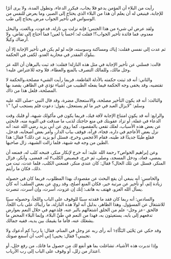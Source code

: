 
رأيت من البلاء أن المؤمن يدعو فلا يجاب، فيكرر الدعاء، وتطول المدة، ولا يرى أثرًا للإجابة، فينبغي له أن يعلم أن هذا من البلاء الذي يحتاج إلى الصبر، وما يعرض للنفس من الوسواس في تأخير الجواب مرض يحتاج إلى طب.

ولقد عرض لي شيء من هذا الجنس؛ فإنه نزلت بي نازلة، فدعوت، وبالغت، والبخل معدوم، فما فائدة تأخير الجواب؟! فقلت له: اخسأ يا لعين! فما أحتاج إلى تقاض، ولا أرضاك وكيلًا.

ثم عدت إلى نفسي فقلت: إياك ومساكنة وسوسته، فإنه لو لم يكن في تأخير الإجابة إلا أن يبلوك المقدر في محاربة العدو، لكفى في الحكمة.

 قالت: فسلني عن تأخير الإجابة في مثل هذه النازلة! فقلت: قد ثبت بالبرهان أن الله عز وجل مالك، وللمالك التصرف بالمنع والعطاء، فلا وجه للاعتراض عليه١.

والثاني: أنه قد ثبتت حكمته بالأدلة القاطعة، فربما رأيت الشيء مصلحة،والحكمة لا تقتضيه، وقد يخفى وجه الحكمة فيما يفعله الطبيب من أشياء تؤذي في الظاهر، يقصد بها المصلحة، فلعل هذا من ذاك.

والثالث: أنه قد يكون التأخير مصلحة، والاستعجال مضرة، وقد قال النبي -صلى الله عليه وسلم: "لايزال العبد في خير ما لم يستعجل، يقول: دعوت فلم يستجب لي! "١

والرابع: أنه قد يكون امتناع الإجابة لآفة فيك، فربما يكون في مأكولك شبهة، أو قلبك وقت الدعاء في غفلة، أو تزاد عقوبتك في منع حاجتك لذنب ما صدقت في التوبة منه، فابحثي عن بعض هذه الأسباب، لعلك تقعي بالمقصود، كما روي عن أبي يزيد رضي الله عنه: أنه نزل بعض الأعاجم في داره، فجاء، فرآه، فوقف بباب الدار، وأمر بعض أصحابه، فدخل، فقلع طينًا جديدًا قد طينه، فقام الأعجمي وخرج، فسئل أبو يزيد عن ذلك؟ فقال: هذا الطين من وجه فيه شبهة، فلما زالت الشبهة، زال صاحبها.

وعن إبراهيم الخواص٢ رحمة الله عليه: أنه خرج لإنكار منكر، فنبحه كلب له، فمنعه أن يمضي، فعاد، ودخل المسجد، وصلى، ثم خرج، فبصبص الكلب٣ له، فمضى، وأنكر، فزال المنكر، فسئل عن تلك الحال؟ فقال: كان عندي منكر، فمنعني الكلب، فلما عدت، تبت من ذلك، فكان ما رأيتم.

والخامس: أنه ينبغي أن يقع البحث عن مقصودك بهذا المطلوب، فربما كان في حصوله زيادة إثم، أو تأخير عن مرتبة خير، فكان المنع أصلح، وقد روي عن بعض السلف: أنه كان يسأل الله الغزو، فهتف به هاتف: إنك إن غزوت، أسرت، وإن أسرت، تنصرت.

والسادس: أنه ربما كان فقد ما فقدته سببًا للوقوف على الباب واللجأ، وحصوله سببًا للاشتغال عن المسؤول. وهذا الظاهر، بدليل أنه لولا هذه النازلة، ما رأيناك على باب اللجأ، فالحق -عز وجل- علم من الخلق اشتغالهم بالبر عنه، فلذعهم في خلال النعم بعوارض تدفعهم إلى بابه، يستغيثون به، فهذا من النعم في طَيِّ البلاء، وإنما البلاء المحض ما يشغلك عنه، فأما ما يقيمك بين يديه، ففيه جمالك.

وقد حكي عن يَحْيَى البَكَّاءِ١ أنه رأى ربه عز وجل في المنام، فقال: يا رب! كم أدعوك ولا تجيبني؟ فقال: يحيى! إني أحب أن أسمع صوتك.

وإذا تدبرت هذه الأشياء، تشاغلت بما هو أنفع لك من حصول ما فاتك، من رفع خلل، أو اعتذار من زلل، أو وقوف على الباب إلى رب الأرباب.
